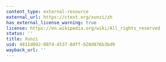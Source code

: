 ```yaml
---
content_type: external-resource
external_url: https://ctext.org/xunzi/zh
has_external_license_warning: true
license: https://en.wikipedia.org/wiki/All_rights_reserved
status: ''
title: Xunzi
uid: 4811d892-08fd-4537-8dff-b28d876b3bd9
wayback_url: ''
---
```

